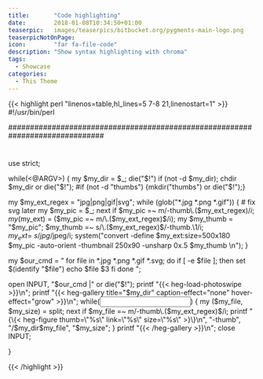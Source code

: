```yaml
---
title:       "Code highlighting"
date:        2018-01-08T10:34:50+01:00
teaserpic:   images/teaserpics/bitbucket.org/pygments-main-logo.png
teaserpicNotOnPage:
icon:        "far fa-file-code"
description: "Show syntax highlighting with chroma"
tags:
  - Showcase
categories:
  - This Theme
---
```



{{< highlight perl "linenos=table,hl_lines=5 7-8 21,linenostart=1" >}}
#!/usr/bin/perl

##############################################################################
#
use strict;

while(<@ARGV>) {
  my $my_dir = $_;
  die("$!") if (not -d $my_dir);
  chdir $my_dir or die("$!");
  #if (not -d "thumbs") {mkdir("thumbs") or die("$!");}

  my $my_ext_regex = "jpg|png|gif|svg";
  while (glob("*.jpg *.png *.gif")) {  # fix svg later
    my $my_pic = $_;
    next if $my_pic =~ m/-thumb\.($my_ext_regex)$/i;
    my ($my_ext) = ($my_pic =~ m/\.($my_ext_regex)$/i);
    my $my_thumb = "$my_pic";
    $my_thumb =~ s/\.($my_ext_regex)$/-thumb.\1/i;
    $my_ext =~ s/jpg$/jpeg/i;
    system("convert -define $my_ext:size=500x180 $my_pic -auto-orient -thumbnail 250x90 -unsharp 0x.5 $my_thumb \n");
  }

  my $our_cmd = "
  for file in *.jpg *.png *.gif *.svg; do
    if [ -e \$file ]; then
      set \$(identify \"\$file\")
      echo \$file \$3
    fi
  done
  ";
   
  open INPUT, "$our_cmd |" or die("$!");
  printf "{\{< heg-load-photoswipe >}\}\n";
  printf "{\{< heg-gallery title=\"$my_dir\" caption-effect=\"none\" hover-effect=\"grow\" >}\}\n";
  while(<INPUT>) {
    my ($my_file, $my_size) = split;
    next if $my_file =~ m/-thumb\.($my_ext_regex)$/i;
    printf "{\{< heg-figure thumb=\"%s\" link=\"%s\" size=\"%s\" >}\}\n", "-thumb", "/$my_dir$my_file", "$my_size";
  }
  printf "{\{< /heg-gallery >}\}\n";
  close INPUT;

}

{{< /highlight >}}
